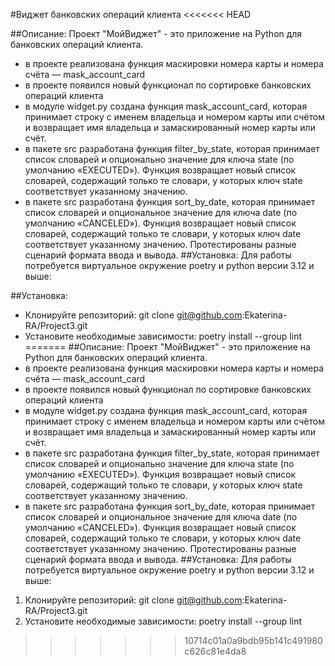 #Виджет банковских операций клиента 
<<<<<<< HEAD

##Описание: Проект "МойВиджет" - это приложение на Python для банковских операций клиента.

- в проекте реализована функция маскировки номера карты и номера счёта — mask_account_card
- в проекте появился новый функционал по сортировке банковских операций клиента
- в модуле widget.py создана функция mask_account_card, которая принимает строку с именем владельца и номером карты или счётом и возвращает имя владельца и замаскированный номер карты или счёт.
- в пакете src разработана функция filter_by_state, которая принимает список словарей и опционально значение для ключа state (по умолчанию «EXECUTED»). Функция возвращает новый список словарей, содержащий только те словари, у которых ключ state соответствует указанному значению.
- в пакете src разработана функция sort_by_date, которая принимает список словарей и опциональное значение для ключа date (по умолчанию «CANCELED»). Функция возвращает новый список словарей, содержащий только те словари, у которых ключ date соответствует указанному значению. Протестированы разные сценарий формата ввода и вывода. ##Установка: Для работы потребуется виртуальное окружение poetry и python версии 3.12 и выше:

##Установка:
 - Клонируйте репозиторий: git clone git@github.com:Ekaterina-RA/Project3.git
 - Установите необходимые зависимости: poetry install --group lint
=======
##Описание:
Проект "МойВиджет" - это приложение на Python для банковских операций клиента. 
- в проекте реализована функция маскировки номера карты и номера счёта — mask_account_card
- в проекте появился новый функционал по сортировке банковских операций клиента 
- в модуле widget.py создана функция mask_account_card, которая принимает строку с именем владельца и номером карты или счётом и возвращает имя владельца и замаскированный номер карты или счёт.
- в пакете src разработана функция filter_by_state, которая принимает список словарей и опционально значение для ключа state (по умолчанию «EXECUTED»). Функция возвращает новый список словарей, содержащий только те словари, у которых ключ state соответствует указанному значению.
- в пакете src разработана функция sort_by_date, которая принимает список словарей и опциональное значение для ключа date (по умолчанию «CANCELED»). Функция возвращает новый список словарей, содержащий только те словари, у которых ключ date соответствует указанному значению.
Протестированы разные сценарий формата ввода и вывода.
##Установка: Для работы потребуется виртуальное окружение poetry и python версии 3.12 и выше:
1. Клонируйте репозиторий:
   git clone git@github.com:Ekaterina-RA/Project3.git
2. Установите необходимые зависимости:
   poetry install --group lint


>>>>>>> 10714c01a0a9bdb95b141c491980c626c81e4da8
